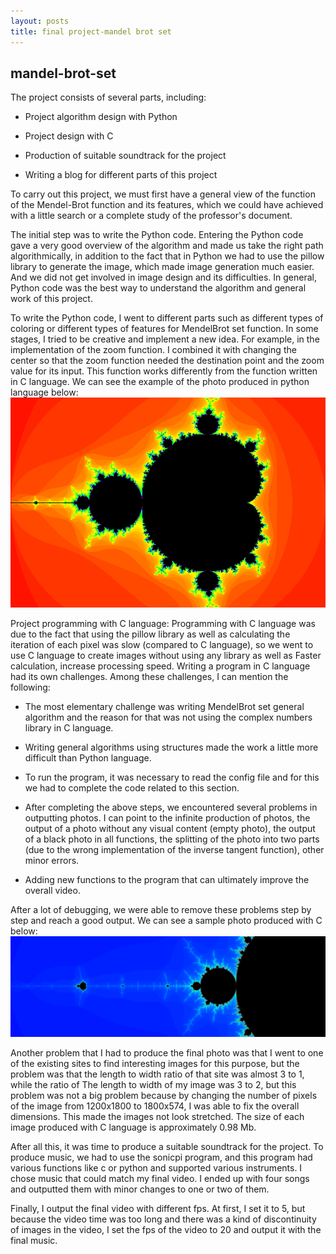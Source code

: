 ```yaml
---
layout: posts
title: final project-mandel brot set
---
```

## mandel-brot-set 
The project consists of several parts, including:

- Project algorithm design with Python

- Project design with C

- Production of suitable soundtrack for the project

- Writing a blog for different parts of this project


To carry out this project, we must first have a general view of the function of the Mendel-Brot 
function and its features, which we could have achieved with a little search or a complete study
of the professor's document.

The initial step was to write the Python code. Entering the Python code gave a very good overview
of the algorithm and made us take the right path algorithmically, in addition to the fact that in
Python we had to use the pillow library to generate the image, which made image generation much
easier. And we did not get involved in image design and its difficulties. In general, Python code
was the best way to understand the algorithm and general work of this project.

To write the Python code, I went to different parts such as different types of coloring or
different types of features for MendelBrot set function. In some stages, I tried to be 
creative and implement a new idea. For example, in the implementation of the zoom function.
I combined it with changing the center so that the zoom function needed the destination point
and the zoom value for its input. This function works differently from the function written in C language.
We can see the example of the photo produced in python language below:
![alt text](../assets/images/pythonpic.png "the photo that created with Python")


Project programming with C language:
Programming with C language was due to the fact that using the pillow library as well as calculating
the iteration of each pixel was slow (compared to C language), so we went to use C language to
create images without using any library as well as Faster calculation, increase processing speed.
Writing a program in C language had its own challenges. Among these challenges, I can mention the following:

- The most elementary challenge was writing MendelBrot set general algorithm and the reason for that
was not using the complex numbers library in C language.

- Writing general algorithms using structures made the work a little more difficult than Python language.

- To run the program, it was necessary to read the config file and for this we had to complete the code
related to this section.

- After completing the above steps, we encountered several problems in outputting photos. I can point to 
the infinite production of photos, the output of a photo without any visual content (empty photo), the 
output of a black photo in all functions, the splitting of the photo into two parts (due to the wrong
implementation of the inverse tangent function), other minor errors. 

- Adding new functions to the program that can ultimately improve the overall video.

After a lot of debugging, we were able to remove these problems step by step and reach a good output.
We can see a sample photo produced with C below:
![alt text](../assets/images/cpic.bmp "the photo that created with C")


Another problem that I had to produce the final photo was that I went to one of the existing sites
to find interesting images for this purpose, but the problem was that the length to width ratio of
that site was almost 3 to 1, while the ratio of The length to width of my image was 3 to 2, but this
problem was not a big problem because by changing the number of pixels of the image from 1200x1800
to 1800x574, I was able to fix the overall dimensions. This made the images not look stretched.
The size of each image produced with C language is approximately 0.98 Mb.

After all this, it was time to produce a suitable soundtrack for the project.
To produce music, we had to use the sonicpi program, and this program had various functions like c
or python and supported various instruments. I chose music that could match my final video.
I ended up with four songs and outputted them with minor changes to one or two of them.

Finally, I output the final video with different fps. At first, I set it to 5, but because the video
time was too long and there was a kind of discontinuity of images in the video, I set the fps of the
 video to 20 and output it with the final music.

